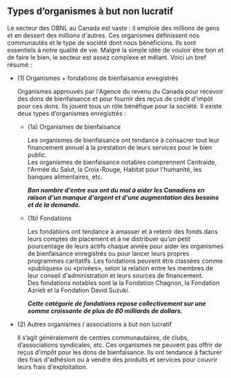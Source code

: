 ## Types d’organismes à but non lucratif

Le secteur des OBNL au Canada est vaste : il emploie des millions de gens et en dessert des millions d'autres. Ces organismes définissent nos communautés et le type de société dont nous bénéficions. Ils sont essentiels à notre qualité de vie. Malgré la simple idée de vouloir être bon et de faire le bien, le secteur est assez complexe et mêlant. Voici un bref résumé&nbsp;:

* (1)  Organismes + fondations de bienfaisance enregistrés
    
    Organismes approuvés par l'Agence du revenu du Canada pour recevoir des dons de bienfaisance et pour fournir des reçus de crédit d'impôt pour ces dons. Ils jouent tous un rôle bénéfique pour la société. Il existe deux types d’organismes enregistrés&nbsp;:
    * (1a) Organismes de bienfaisance

        Les organismes de bienfaisance ont tendance à consacrer tout leur financement annuel à la prestation de leurs services pour le bien public. <br> Les organismes de bienfaisance notables comprennent Centraide, l'Armée du Salut, la Croix-Rouge, Habitat pour l'humanité, les banques alimentaires, etc.

        <em>**Bon nombre d'entre eux ont du mal à aider les Canadiens en raison d'un manque d'argent et d'une augmentation des besoins et de la demande.**</em>

    * (1b)  Fondations

        Les fondations ont tendance à amasser et à retenir des fonds dans leurs comptes de placement et à ne distribuer qu’un petit pourcentage de leurs actifs chaque année pour aider les organismes de bienfaisance enregistrés ou pour lancer leurs propres programmes caritatifs. Les fondations peuvent être classées comme «publiques» ou «privées», selon la relation entre les membres de leur conseil d'administration et leurs sources de financement.<br>Des fondations notables sont la la Fondation Chagnon, la Fondation Azrieli et la Fondation David Suzuki.
        
        <em>**Cette catégorie de fondations repose collectivement sur une somme croissante de plus de 80 milliards de dollars.**</em> 

* (2) Autres organismes / associations à but non lucratif

    Il s’agit généralement de centres communautaires, de clubs, d’associations syndicales, etc. Ces organismes ne peuvent pas offrir de reçus d’impôt pour les dons de bienfaisance. Ils ont tendance à facturer des frais d'adhésion ou à vendre des produits et services pour couvrir leurs frais d'exploitation.